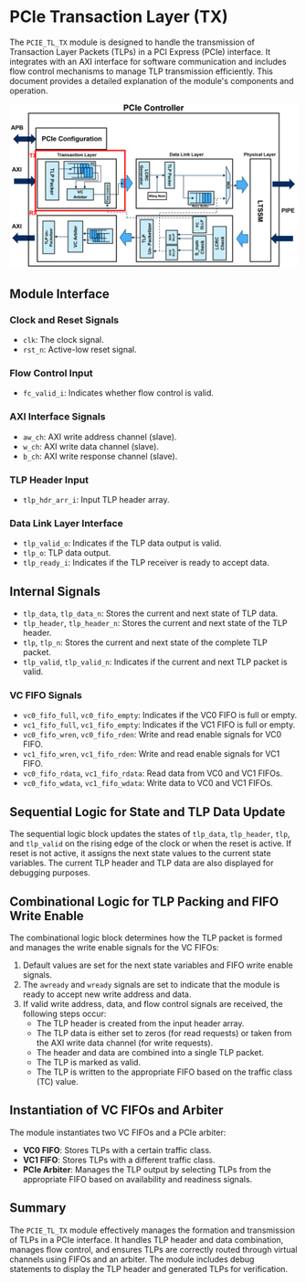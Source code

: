 # PCIe Transaction Layer (TX)

The `PCIE_TL_TX` module is designed to handle the transmission of Transaction Layer Packets (TLPs) in a PCI Express (PCIe) interface. It integrates with an AXI interface for software communication and includes flow control mechanisms to manage TLP transmission efficiently. This document provides a detailed explanation of the module's components and operation.

![alt text](image.png)

## Module Interface

### Clock and Reset Signals

- `clk`: The clock signal.
- `rst_n`: Active-low reset signal.

### Flow Control Input

- `fc_valid_i`: Indicates whether flow control is valid.

### AXI Interface Signals

- `aw_ch`: AXI write address channel (slave).
- `w_ch`: AXI write data channel (slave).
- `b_ch`: AXI write response channel (slave).

### TLP Header Input

- `tlp_hdr_arr_i`: Input TLP header array.

### Data Link Layer Interface

- `tlp_valid_o`: Indicates if the TLP data output is valid.
- `tlp_o`: TLP data output.
- `tlp_ready_i`: Indicates if the TLP receiver is ready to accept data.

## Internal Signals

- `tlp_data`, `tlp_data_n`: Stores the current and next state of TLP data.
- `tlp_header`, `tlp_header_n`: Stores the current and next state of the TLP header.
- `tlp`, `tlp_n`: Stores the current and next state of the complete TLP packet.
- `tlp_valid`, `tlp_valid_n`: Indicates if the current and next TLP packet is valid.

### VC FIFO Signals

- `vc0_fifo_full`, `vc0_fifo_empty`: Indicates if the VC0 FIFO is full or empty.
- `vc1_fifo_full`, `vc1_fifo_empty`: Indicates if the VC1 FIFO is full or empty.
- `vc0_fifo_wren`, `vc0_fifo_rden`: Write and read enable signals for VC0 FIFO.
- `vc1_fifo_wren`, `vc1_fifo_rden`: Write and read enable signals for VC1 FIFO.
- `vc0_fifo_rdata`, `vc1_fifo_rdata`: Read data from VC0 and VC1 FIFOs.
- `vc0_fifo_wdata`, `vc1_fifo_wdata`: Write data to VC0 and VC1 FIFOs.

## Sequential Logic for State and TLP Data Update

The sequential logic block updates the states of `tlp_data`, `tlp_header`, `tlp`, and `tlp_valid` on the rising edge of the clock or when the reset is active. If reset is not active, it assigns the next state values to the current state variables. The current TLP header and TLP data are also displayed for debugging purposes.

## Combinational Logic for TLP Packing and FIFO Write Enable

The combinational logic block determines how the TLP packet is formed and manages the write enable signals for the VC FIFOs:

1. Default values are set for the next state variables and FIFO write enable signals.
2. The `awready` and `wready` signals are set to indicate that the module is ready to accept new write address and data.
3. If valid write address, data, and flow control signals are received, the following steps occur:
   - The TLP header is created from the input header array.
   - The TLP data is either set to zeros (for read requests) or taken from the AXI write data channel (for write requests).
   - The header and data are combined into a single TLP packet.
   - The TLP is marked as valid.
   - The TLP is written to the appropriate FIFO based on the traffic class (TC) value.

## Instantiation of VC FIFOs and Arbiter

The module instantiates two VC FIFOs and a PCIe arbiter:

- **VC0 FIFO**: Stores TLPs with a certain traffic class.
- **VC1 FIFO**: Stores TLPs with a different traffic class.
- **PCIe Arbiter**: Manages the TLP output by selecting TLPs from the appropriate FIFO based on availability and readiness signals.

## Summary

The `PCIE_TL_TX` module effectively manages the formation and transmission of TLPs in a PCIe interface. It handles TLP header and data combination, manages flow control, and ensures TLPs are correctly routed through virtual channels using FIFOs and an arbiter. The module includes debug statements to display the TLP header and generated TLPs for verification.
